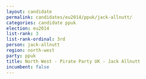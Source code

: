 ```yaml
---
layout: candidate
permalink: candidates/eu2014/ppuk/jack-allnutt/
categories: candidate ppuk
election: eu2014
list-rank: 3
list-rank-ordinal: 3rd
person: jack-allnutt
region: north-west
party: ppuk
title: North West - Pirate Party UK - Jack Allnutt
incumbent: false
---
```

